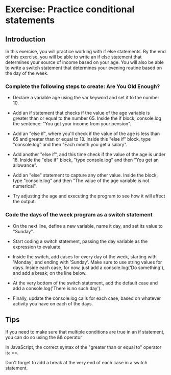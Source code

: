 # Exercise: Practice conditional statements
## Introduction
In this exercise, you will practice working with if else statements. By the end of this exercise, you will be able to write an if else statement that determines your source of income based on your age. You will also be able to write a switch statement that determines your evening routine based on the day of the week.

### Complete the following steps to create: Are You Old Enough? 
* Declare a variable age using the var keyword and set it to the number 10.

* Add an if statement that checks if the value of the age variable is greater than or equal to the number 65. Inside the if block, console.log the sentence: "You get your income from your pension".

* Add an "else if",  where you'll check if the value of the age is less than 65 and greater than or equal to 18. Inside this "else if" block, type "console.log" and then "Each month you get a salary".

* Add another "else if", and this time check if the value of the age is under 18. Inside the "else if" block, "type console.log" and then "You get an allowance".

* Add an "else" statement to capture any other value. Inside the block, type "console.log" and then "The value of the age variable is not numerical".

* Try adjusting the age and executing the program to see how it will affect the output.

### Code the days of the week program as a switch statement
* On the next line, define a new variable, name it day, and set its value to "Sunday".

* Start coding a switch statement, passing the day variable as the expression to evaluate.

* Inside the switch, add cases for every day of the week, starting with 'Monday', and ending with 'Sunday'. Make sure to use string values for days. Inside each case, for now, just add a console.log('Do something'), and add a break; on the line below.

* At the very bottom of the switch statement, add the default case and add a console.log('There is no such day').

* Finally, update the console.log calls for each case, based on whatever activity you have on each of the days.

## Tips
If you need to make sure that multiple conditions are true in an if statement, you can do so using the && operator

In JavaScript, the correct syntax of the "greater than or equal to" operator is: >=.

Don't forget to add a break at the very end of each case in a switch statement.